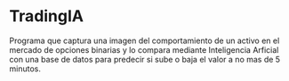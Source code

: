 # TradingIA
Programa que captura una imagen del comportamiento de un activo en el mercado de opciones binarias y lo compara mediante Inteligencia Arficial con una base de datos para predecir si sube o baja el valor a no mas de 5 minutos.
